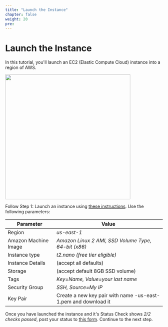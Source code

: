 ```yaml
---
title: "Launch the Instance"
chapter: false
weight: 20
pre: 
---
```


# Launch the Instance

In this tutorial, you'll launch an EC2 (Elastic Compute Cloud) instance into a region of AWS.

<img src='/images/launch_an_instance.png' width='400px'>

Follow Step 1: Launch an instance using [these instructions](https://docs.aws.amazon.com/AWSEC2/latest/UserGuide/EC2_GetStarted.html). 
Use the following parameters:

Parameter | Value
--- | ---
Region | _us-east-1_
Amazon Machine Image | _Amazon Linux 2 AMI, SSD Volume Type, 64-bit (x86)_
Instance type | _t2.nano (free tier eligible)_
Instance Details | (accept all defaults)
Storage | (accept default 8GB SSD volume)
Tags | _Key=Name, Value=your last name_
Security Group | _SSH, Source=My IP_ 
Key Pair | Create a new key pair with name <your last name>-us-east-1.pem and download it


Once you have launched the instance and it's Status Check shows _2/2 checks passed_, post your status to [this form](https://docs.google.com/spreadsheets/d/1xxHMJ_m2R-VvTCkJWQvTv6I2geRETGq9m9ezoIEyBxw/edit?usp=sharing). 
Continue to the next step.







